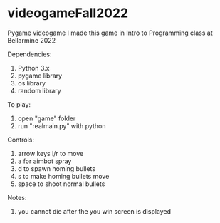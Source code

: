 # videogameFall2022
 Pygame videogame
I made this game in Intro to Programming class at Bellarmine 2022

Dependencies:

1. Python 3.x
2. pygame library
3. os library
4. random library

To play:

1. open "game" folder
2. run "realmain.py" with python

Controls:

1. arrow keys l/r to move
2. a for aimbot spray
3. d to spawn homing bullets
4. s to make homing bullets move
5. space to shoot normal bullets

Notes:

1. you cannot die after the you win screen is displayed